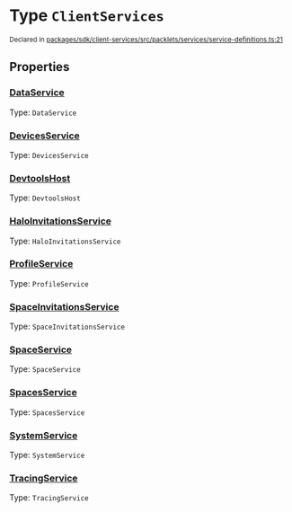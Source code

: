 # Type `ClientServices`
<sub>Declared in [packages/sdk/client-services/src/packlets/services/service-definitions.ts:21](https://github.com/dxos/protocols/blob/main/packages/sdk/client-services/src/packlets/services/service-definitions.ts#L21)</sub>




## Properties
### [DataService](https://github.com/dxos/protocols/blob/main/packages/sdk/client-services/src/packlets/services/service-definitions.ts#L30)
Type: <code>DataService</code>

### [DevicesService](https://github.com/dxos/protocols/blob/main/packages/sdk/client-services/src/packlets/services/service-definitions.ts#L23)
Type: <code>DevicesService</code>

### [DevtoolsHost](https://github.com/dxos/protocols/blob/main/packages/sdk/client-services/src/packlets/services/service-definitions.ts#L33)
Type: <code>DevtoolsHost</code>

### [HaloInvitationsService](https://github.com/dxos/protocols/blob/main/packages/sdk/client-services/src/packlets/services/service-definitions.ts#L22)
Type: <code>HaloInvitationsService</code>

### [ProfileService](https://github.com/dxos/protocols/blob/main/packages/sdk/client-services/src/packlets/services/service-definitions.ts#L31)
Type: <code>ProfileService</code>

### [SpaceInvitationsService](https://github.com/dxos/protocols/blob/main/packages/sdk/client-services/src/packlets/services/service-definitions.ts#L25)
Type: <code>SpaceInvitationsService</code>

### [SpaceService](https://github.com/dxos/protocols/blob/main/packages/sdk/client-services/src/packlets/services/service-definitions.ts#L29)
Type: <code>SpaceService</code>

### [SpacesService](https://github.com/dxos/protocols/blob/main/packages/sdk/client-services/src/packlets/services/service-definitions.ts#L26)
Type: <code>SpacesService</code>

### [SystemService](https://github.com/dxos/protocols/blob/main/packages/sdk/client-services/src/packlets/services/service-definitions.ts#L32)
Type: <code>SystemService</code>

### [TracingService](https://github.com/dxos/protocols/blob/main/packages/sdk/client-services/src/packlets/services/service-definitions.ts#L34)
Type: <code>TracingService</code>